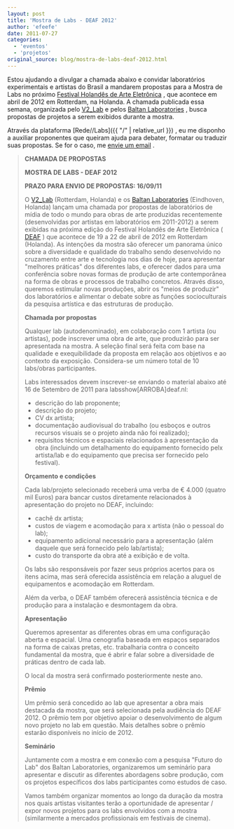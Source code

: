 ```yaml
---
layout: post
title: 'Mostra de Labs - DEAF 2012'
author: 'efeefe'
date: 2011-07-27
categories:
  - 'eventos'
  - 'projetos'
original_source: blog/mostra-de-labs-deaf-2012.html
---
```


Estou ajudando a divulgar a chamada abaixo e convidar laboratórios experimentais e artistas do Brasil a mandarem propostas para a Mostra de Labs no próximo [Festival Holandês de Arte Eletrônica](http://deaf.nl/) , que acontece em abril de 2012 em Rotterdam, na Holanda. A chamada publicada essa semana, organizada pelo [V2_Lab](http://www.v2.nl/) e pelos [Baltan Laboratories](http://www.baltanlaboratories.org/) , busca propostas de projetos a serem exibidos durante a mostra.

Através da plataforma [Rede//Labs]({{ "/" | relative_url }}) , eu me disponho a auxiliar proponentes que queiram ajuda para debater, formatar ou traduzir suas propostas. Se for o caso, me [envie um email](http://efeefe.no-ip.org/contact) .

> **CHAMADA DE PROPOSTAS**
>
> **MOSTRA DE LABS - DEAF 2012**
>
> **PRAZO PARA ENVIO DE PROPOSTAS: 16/09/11**
>
> O [V2_Lab](http://www.v2.nl/) (Rotterdam, Holanda) e os [Baltan Laboratories](http://www.baltanlaboratories.org/) (Eindhoven, Holanda) lançam uma chamada por propostas de laboratórios de mídia de todo o mundo para obras de arte produzidas recentemente (desenvolvidas por artistas em laboratórios em 2011-2012) a serem exibidas na próxima edição do Festival Holandês de Arte Eletrônica ( [DEAF](http://deaf.nl/) ) que acontece de 19 a 22 de abril de 2012 em Rotterdam (Holanda). As intenções da mostra são oferecer um panorama único sobre a diversidade e qualidade do trabalho sendo desenvolvido no cruzamento entre arte e tecnologia nos dias de hoje, para apresentar \"melhores práticas\" dos diferentes labs, e oferecer dados para uma conferência sobre novas formas de produção de arte contemporânea na forma de obras e processos de trabalho concretos. Através disso, queremos estimular novas produções, abrir os \"meios de produzir\" dos laboratórios e alimentar o debate sobre as funções socioculturais da pesquisa artística e das estruturas de produção.
>
> **Chamada por propostas**
>
> Qualquer lab (autodenominado), em colaboração com 1 artista (ou artistas), pode inscrever uma obra de arte, que produzirão para ser apresentada na mostra. A seleção final será feita com base na qualidade e exequibilidade da proposta em relação aos objetivos e ao contexto da exposição. Considera-se um número total de 10 labs/obras participantes.
>
> Labs interessados devem inscrever-se enviando o material abaixo até 16 de Setembro de 2011 para labsshow\[ARROBA\]deaf.nl:
>
> -   descrição do lab proponente;
> -   descrição do projeto;
> -   CV dx artista;
> -   documentação audiovisual do trabalho (ou esboços e outros recursos visuais se o projeto ainda não foi realizado);
> -   requisitos técnicos e espaciais relacionados à apresentação da obra (incluindo um detalhamento do equipamento fornecido pelx artista/lab e do equipamento que precisa ser fornecido pelo festival).
>
> **Orçamento e condições**
>
> Cada lab/projeto selecionado receberá uma verba de € 4.000 (quatro mil Euros) para bancar custos diretamente relacionados à apresentação do projeto no DEAF, incluindo:
>
> -   cachê dx artista;
> -   custos de viagem e acomodação para x artista (não o pessoal do lab);
> -   equipamento adicional necessário para a apresentação (além daquele que será fornecido pelo lab/artista);
> -   custo do transporte da obra até a exibição e de volta.
>
> Os labs são responsáveis por fazer seus próprios acertos para os itens acima, mas será oferecida assistência em relação a aluguel de equipamentos e acomodação em Rotterdam.
>
> Além da verba, o DEAF também oferecerá assistência técnica e de produção para a instalação e desmontagem da obra.
>
> **Apresentação**
>
> Queremos apresentar as diferentes obras em uma configuração aberta e espacial. Uma cenografia baseada em espaços separados na forma de caixas pretas, etc. trabalharia contra o conceito fundamental da mostra, que é abrir e falar sobre a diversidade de práticas dentro de cada lab.
>
> O local da mostra será confirmado posteriormente neste ano.
>
> **Prêmio**
>
> Um prêmio será concedido ao lab que apresentar a obra mais destacada da mostra, que será selecionada pela audiência do DEAF 2012. O prêmio tem por objetivo apoiar o desenvolvimento de algum novo projeto no lab em questão. Mais detalhes sobre o prêmio estarão disponíveis no início de 2012.
>
> **Seminário**
>
> Juntamente com a mostra e em conexão com a pesquisa \"Futuro do Lab\" dos Baltan Laboratories, organizaremos um seminário para apresentar e discutir as diferentes abordagens sobre produção, com os projetos específicos dos labs participantes como estudos de caso.
>
> Vamos também organizar momentos ao longo da duração da mostra nos quais artistas visitantes terão a oportunidade de apresentar / expor novos projetos para os labs envolvidos com a mostra (similarmente a mercados profissionais em festivais de cinema).
